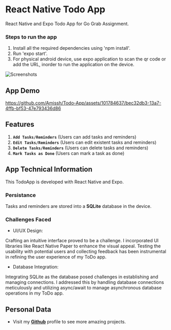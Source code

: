 # React Native Todo App
React Native and Expo Todo App for Go Grab Assignment.

### Steps to run the app

1. Install all the required dependencies using 'npm install'.
2. Run 'expo start'.
3. For physical android device, use expo application to scan the qr code or add the URL, inorder to run the application on the device.

![Screenshots](https://github.com/Amissh/Todo-App/assets/101784637/f7a50be0-9b8f-451e-9d6e-adfe1238a434)


## App Demo


https://github.com/Amissh/Todo-App/assets/101784637/bec32db3-13a7-4ffb-bf53-47e793436d86


## Features

1. **`Add Tasks/Reminders`** (Users can add tasks and reminders)
2. **`Edit Tasks/Reminders`** (Users can edit existent tasks and reminders)
3. **`Delete Tasks/Reminders`** (Users can delete tasks and reminders)
4. **`Mark Tasks as Done`** (Users can mark a task as done)

## App Technical Information

This TodoApp is developed with React Native and Expo.

### Persistance

Tasks and reminders are stored into a **SQLite** database in the device.

### Challenges Faced

- UI/UX Design:

Crafting an intuitive interface proved to be a challenge. I incorporated UI libraries like React Native Paper to enhance the visual appeal. Testing the usability with potential users and collecting feedback has been instrumental in refining the user experience of my ToDo app.

- Database Integration:

Integrating SQLite as the database posed challenges in establishing and managing connections. I addressed this by handling database connections meticulously and utilizing async/await to manage asynchronous database operations in my ToDo app.

## Personal Data

- Visit my [**Github**](https://github.com/Amissh) profile to see more amazing projects.
